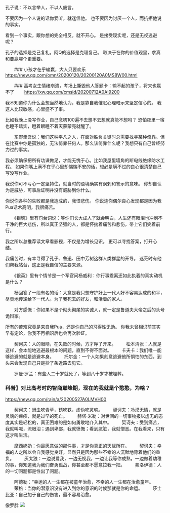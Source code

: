 孔子说：不以言举人，不以人废言。

不要因为一个人说的话你爱听，就迷信他。
也不要因为讨厌一个人，而抗拒他说的事实。

看到一个事实，跟你想的完全相反。就不开心。
是接受现实呢，还是无视逃避呢？

孔子的选择是克己复礼，阿Q的选择是克理复己。
取决于在你的价值观里，求真和要赢哪个更重要。

　　### 小孩才在乎输赢，大人只要欢乐
　　https://new.qq.com/omn/20200120/20200120A0MS8W00.html

　　### 高考女生情绪崩溃，考场上撕毁他人答题卡：输不起的孩子，将来也赢不了
　　https://xw.qq.com/cmsid/20200712A0AI9200

我不知道你为什么会想当然地认为，我是靠自我催眠心理暗示来坚定信心的。
我这人比较敏感，心里盛不了事。

比如我晚上没写作业，自己念叨100遍不去想不去想就真能不想吗？
恐怕夜里一宿也睡不踏实，瞪着眼睡不着天蒙蒙亮就醒了。

　　东野圭吾说：我们这种平凡之人，在面对胜负关键时总需要找寻某种倚靠。但在比赛中你是孤独的，无法倚靠任何人。那么该倚靠什么呢？我想只有自己曾经努力过的事实。

我必须确保把所有功课做足，才能无愧于心。比如我屋里墙角的断电线绝缘防水工程。
如果你嘴上满不在乎心里却惴惴不安的话，想必是瞒不过的良心很清楚自己写没写作业。

我说你可不亏心一定坚持住，就当时的语境确实有讽刺和警示的意味。
你却自认为是威胁，可事后证明并没有威胁到你什么。

你说你各种的失败都是我造成的，我恨悲伤。
你说连你偶尔良心发现都是因为我Pua话术高明，我很痛苦。

　　《银魂》里有句台词说：等你们长大成人了就会明白，人生还有眼泪也冲刷不干净的巨大悲伤，所以真正坚强的人，都是怀揣着痛苦和悲伤，带上它们笑着前行。

我之所以总推荐读文章看影视，不仅是为增长见识。
更可以寻找答案，打开心结。

我痛苦时，有幸寻得了孔子、鲁迅、田中芳树这群人类群星的开导。
迷茫时有他们帮我站台，这正是我自信的主要来源。

　　《银英》里有个情节是一个军官问杨威利：你行事乖离还如此执着的真实动机是什么？

　　杨回答了一段有名的话：大意是我只想守护好上一代人好不容易达成的和平，尽责地传递给下一代人。为了我死去的好友，和活着的家人。

　　对方感慨：你如果不是个彻头彻尾的实诚人，就一定是鲁道夫大帝之后的头号诡辩家。

所有的苦难究竟是来自我Pua，还是你自己的习得性无助。
你我未曾相识前其实早有定论，你我不再相识后也会再次验证。

　　契诃夫：人的眼睛，在失败的时候，方才睁了开来。
　　松本清张：人就是这样，会本能地逃避最根本的问题，直到不得不面对。
　　卡夫卡：我们唯一能够逃避的就是逃避本身。
　　托尔金：一个人如果刻意逃避他所惧怕的东西，到头来会发现自己只是抄了条近路去见它。

　　罗曼·罗兰：有些人二十岁就死了，等到八十岁才被埋葬。

### 科普】对比高考时的智商巅峰期，现在的我就是个憨憨，为啥？
https://new.qq.com/rain/a/20200527A0LMVH00

　　契诃夫：蚜虫吃青草，锈吃铁，虚伪吃灵魂。
　　契诃夫：冷漠无情，就是灵魂的瘫痪，就是过早的死亡。
　　赫塔·米勒：对世间的一切事物报以虚无的态度其实是轻松的，真正困难的是如何勇敢地介入其中。
　　契诃夫：受到痛苦，我就叫喊，流眼泪；遇到卑鄙，我就愤慨；看到肮脏，我就憎恶。在我看来，只有这才叫生活。

　　摩西奶奶：你最愿意做的那件事，才是你真正的天赋所在。
　　契诃夫：幸福的人之所以会自我感觉良好，显然只是因为那些不幸的人沉默地背着他们的重负。
　　灰太狼：一边说爱我，一边无视我，一边让我等你成熟，一边做着幼稚的事，你知道我为我们奋勇孤战，你甚至都不愿意拉我一把。
　　弗洛伊德：人的一切问题都是性出了问题。

　　阿德勒：“幸运的人一生都在被童年治愈，不幸的人一生都在治愈童年。
　　荣格：当你的潜意识没有进入到你的意识的时候那就是你的命运。
　　莎士比亚：自己加于自己的伤害，最不容易治愈。

像罗胖
![](https://inews.gtimg.com/newsapp_bt/0/3483824790/)
